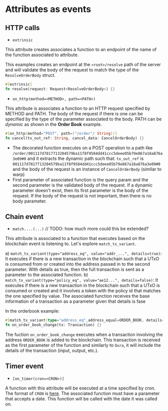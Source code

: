 # Attributes as events

## HTTP calls

- `extrinsic`

This attribute creates associates a function to an endpoint of the name of the function associated to attribute. 

This examples creates an endpoint at the `<root>/resolve` path of the server and will validate the body of the request to match the type of the `ResolveOrderBody` struct.
```rust
#[extrinsic]
fn resolve(request: Request<ResolveOrderBody>) {}
```
 

- `on_http(method=<METHOD>, path=<PATH>)`

This attribute is associates a function to an HTTP request specified by METHOD and PATH. The body of the request if there is one can be specified by the type of the parameter associated to the body.
PATH can be *dynamic* as shown in the **Order Book** example.

```rust
#[on_http(method="POST", path=("/order"/ String))]
fn cancel(tx_out_ref: String, cancel_data: CancelOrderBody) {}
```

- The decorated function executes on a POST operation to a path like `/order/001117d7817713204579ba11f8f9584dd41ccc5deee05b79e867a18a876a3e09#0` and it extracts the dynamic path such that: `tx_out_ref` is `001117d7817713204579ba11f8f9584dd41ccc5deee05b79e867a18a876a3e09#0` and the body of the request is an instance of `CancelOrderBody` (similar to warp)
- First parameter of associated function is the query param and the second parameter is the validated body of the request. If a dynamic parameter doesn't exist, then its first parameter is the body of the request. If the body of the request is not important, then there is no body parameter.


## Chain event

- `match....(...)` // TODO: how much more could this be extended?

This attribute is associated to a function that executes based on the blockchain event is listening to. Let's explore `match_tx_variant`. 


a) `match_tx_variant(type="address_eq", value="addr_...", details=true)`: It executes if there is a new transaction in the blockchain such that a UTxO is consumed from or created into the address passed in to the second parameter. With details as true, then the full transaction is sent as a parameter to the associated function.
b) `match_tx_variant(type="policy_eq", value="ae12...", details=false)`: It executes if there is a new transaction in the blockchain such that a UTxO is consumed or created and it involves a token with the policy id that matches the one specified by value. The associated function receives the base information of a transaction as a parameter given that details is fase

In the orderbook example:

```rust
#[match_tx_variant(type="address_eq",address_equal=ORDER_BOOK, details=true)]
fn on_order_book_change(tx: Transaction) {}
```
The fuction `on_order_book_change` executes when a transaction involving the address `ORDER_BOOK` is added to the blockchain. This transaction is received as the first parameter of the function and similarly to `Oura`, it will include the details of the transaction (input, output, etc.).


## Timer event

- `[on_timer(cron=<CRON>)]`

A function with this attribute will be executed at a time specified by cron. The format of `CRON` is [here](https://en.wikipedia.org/wiki/Cron). The associated function must have a parameter that accepts a date. This function will be called with the date it was called on.
